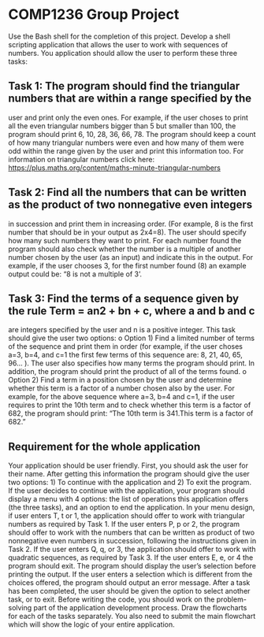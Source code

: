 # COMP1236 Group Project
Use the Bash shell for the completion of this project.
Develop a shell scripting application that allows the user to work with sequences of numbers.
You application should allow the user to perform these three tasks:


## Task 1: The program should find the triangular numbers that are within a range specified by the
user and print only the even ones. For example, if the user choses to print all the even triangular
numbers bigger than 5 but smaller than 100, the program should print 6, 10, 28, 36, 66, 78. The
program should keep a count of how many triangular numbers were even and how many of them
were odd within the range given by the user and print this information too.
For information on triangular numbers click here:
https://plus.maths.org/content/maths-minute-triangular-numbers


## Task 2: Find all the numbers that can be written as the product of two nonnegative even integers
in succession and print them in increasing order. (For example, 8 is the first number that should
be in your output as 2x4=8). The user should specify how many such numbers they want to print.
For each number found the program should also check whether the number is a multiple of
another number chosen by the user (as an input) and indicate this in the output. For example, if
the user chooses 3, for the first number found (8) an example output could be: “8 is not a multiple
of 3’.


## Task 3: Find the terms of a sequence given by the rule Term = an2 + bn + c, where a and b and c
are integers specified by the user and n is a positive integer. This task should give the user two
options:
o Option 1) Find a limited number of terms of the sequence and print them in order (for
example, if the user choses a=3, b=4, and c=1 the first few terms of this sequence are:
8, 21, 40, 65, 96… ). The user also specifies how many terms the program should print. In
addition, the program should print the product of all of the terms found.
o Option 2) Find a term in a position chosen by the user and determine whether this term
is a factor of a number chosen also by the user. For example, for the above sequence
where a=3, b=4 and c=1, if the user requires to print the 10th term and to check whether
this term is a factor of 682, the program should print: “The 10th term is 341.This term is a
factor of 682.”

## Requirement for the whole application
Your application should be user friendly. First, you should ask the user for their name. After getting this
information the program should give the user two options: 1) To continue with the application and 2) To
exit the program. If the user decides to continue with the application, your program should display a
menu with 4 options: the list of operations this application offers (the three tasks), and an option to end
the application.
In your menu design, if user enters T, t or 1, the application should offer to work with triangular numbers
as required by Task 1.
If the user enters P, p or 2, the program should offer to work with the numbers that can be written as
product of two nonnegative even numbers in succession, following the instructions given in Task 2.
If the user enters Q, q, or 3, the application should offer to work with quadratic sequences, as required by
Task 3.
If the user enters E, e, or 4 the program should exit.
The program should display the user’s selection before printing the output. If the user enters a selection
which is different from the choices offered, the program should output an error message. After a task has
been completed, the user should be given the option to select another task, or to exit.
Before writing the code, you should work on the problem-solving part of the application development
process. Draw the flowcharts for each of the tasks separately. You also need to submit the main flowchart
which will show the logic of your entire application. 
